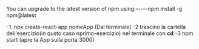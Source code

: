 You can upgrade to the latest version of npm using:-----npm install -g npm@latest






-1. npx create-react-app nomeApp (Dal terminale)
-2 trascino la cartella dell'esercizio(in qusto caso nprimo-esercizio) nel terminale con **cd**
-3 npm start (apre la App sulla porta 3000)